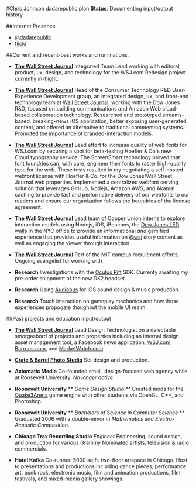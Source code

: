 #Chris Johnson dadarepublic.plan
**Status**: Documenting input/output history

##Internet Presence
* [@dadarepublic](http://twitter.com/dadarepublic)
* [flickr](http://flickr.com/whiskeyjar)

##Current and recent-past works and ruminations.

* [**The Wall Street Journal**](http//:wsj.com) Integrated Team Lead working with editoral, product, ux, design, and technology for the WSJ.com Redesign project currently in-flight.    

* [**The Wall Street Journal**](http//:wsj.com) Head of the Consumer Technology R&D User-Experience Development group, an integrated design, ux, and front-end technology team at [Wall Street Journal](http://wsj.com), working with the Dow Jones R&D, focused on building communications and Amazon Web cloud-based collaboration technology. Researched and prototyped streams-based, breaking-news iOS application, better exposing user-generated content, and offered an alternative to traditional commenting systems.  Promoted the importance of branded-interaction models.  

* [**The Wall Street Journal**](http//:wsj.com) Lead effort to increase quality of web fonts for WSJ.com by securing a spot for beta-testing Hoefler & Co's new Cloud.typography service.  The ScreenSmart technology proved that font foundries can, with care, engineer their fonts to raster high-quality type for the web.  These tests resulted in my negotiating a self-hosted webfont license with Hoefler & Co. for the Dow Jones/Wall Street Journal web properties. Implemented a centralized webfont serving solution that leverages GitHub, Nodejs, Amazon AWS, and Akamai caching to provide fast and performative delivery of our webfonts to our readers and ensure our organization follows the boundries of the license agreement.

* [**The Wall Street Journal**](http//:wsj.com) Lead team of Cooper Union interns to explore interaction models using Nodejs, iOS, iBeacons, the [Dow Jones LED walls](https://segd.org/dow-joneswall-street-journal-headquarters-environmental-graphics) in the NYC office to provide an informational *and* gamified experience that provides useful information on [@wsj](https://twitter.com/WSJ) story content as well as engaging the viewer through interaction.

* [**The Wall Street Journal**](http//:wsj.com) Part of the MIT campus recruitment efforts.  Ongoing evangelist for working with            

* **Research** Investigations with the [Oculus Rift](http://www.oculusvr.com) SDK.  Currenty awaiting my pre-order shippment of the new DK2 headset.

* **Research** Using [Audiobus](https://itunes.apple.com/us/app/audiobus/id558513570?mt=8) for iOS sound design & music production.

* **Research** Touch interaction on gameplay mechanics and how those experiences propogate thoughout the mobile UI realm.    


##Past projects and education input/output

* [**The Wall Street Journal**](http//:wsj.com) Lead Design Technologist on a delectable smorgasbord of projects and properties including an internal design asset management tool, a Facebook news application, [WSJ.com](http://wsj.com), [Barrons.com](http://barrons.com), and [MarketWatch.com](http://marketwatch.com). 

* [**Crate & Barrel Photo Studio**](http://www.crateandbarrel.com) Set design and production.

* **Axiomatic Media** Co-founded small, design-focused web agency while at Roosevelt University. *No longer active*.

* **Roosevelt University** ** *Game Design Studio* ** Created mods for the [Quake3Arena](https://github.com/id-Software/Quake-III-Arena) game engine with other students via OpenGL, C++, and Photoshop.

* **Roosevelt University** ** *Bachelors of Science in Computer Science* ** Graduated 2006 with a double-minor in *Mathematics* and *Electro-Acoustic Composition*.  

* **Chicago Trax Recording Studio** *Engineer* Engineering, sound design, and production for various Grammy Nominated artists, television & radio commercials.

* **Hotel Kafka** Co-runner. 5000 sq.ft. two-floor artspace in Chicago.  Host to presentations and productions including dance pieces, performance art, punk rock, electronic music, film and animation productions, film festivals, and mixed-media gallery showings.  

